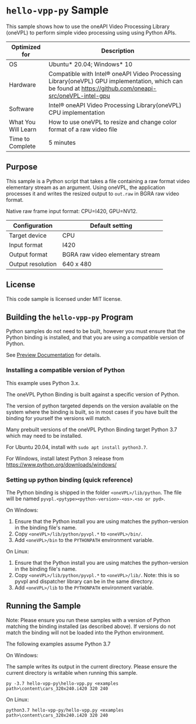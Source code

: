 # `hello-vpp-py` Sample

This sample shows how to use the oneAPI Video Processing Library (oneVPL) to
perform simple video processing using using Python APIs.

| Optimized for       | Description
|-------------------- | ----------------------------------------
| OS                  | Ubuntu* 20.04; Windows* 10
| Hardware            | Compatible with Intel® oneAPI Video Processing Library(oneVPL) GPU implementation, which can be found at https://github.com/oneapi-src/oneVPL-intel-gpu 
| Software            | Intel® oneAPI Video Processing Library(oneVPL) CPU implementation
| What You Will Learn | How to use oneVPL to resize and change color format of a raw video file
| Time to Complete    | 5 minutes

## Purpose

This sample is a Python script that takes a file containing a raw
format video elementary stream as an argument. Using oneVPL, the application
processes it and writes the resized output to `out.raw` in BGRA raw video format.

Native raw frame input format: CPU=I420, GPU=NV12.

| Configuration     | Default setting
| ----------------- | ----------------------------------
| Target device     | CPU
| Input format      | I420
| Output format     | BGRA raw video elementary stream
| Output resolution | 640 x 480

## License

This code sample is licensed under MIT license.


## Building the `hello-vpp-py` Program

Python samples do not need to be built, however you must ensure that the
Python binding is installed, and that you are using a compatible version of Python.

See [Preview Documentation](https://software.intel.com/content/www/us/en/develop/articles/onevpl-preview-examples.html)
for details.

### Installing a compatible version of Python
This example uses Python 3.x.

The oneVPL Python Binding is built against a specific version of Python.

The version of python targeted depends on the version available on the system
where the binding is built, so in most cases if you have built the binding
for yourself the versions will match.

Many prebuilt versions of the oneVPL Python Binding target Python 3.7
which may need to be installed.

For Ubuntu 20.04, install with ``sudo apt install python3.7``.

For Windows, install latest Python 3 release from https://www.python.org/downloads/windows/

### Setting up python binding (quick reference)

The Python binding is shipped in the folder ``<oneVPL>/lib/python``. The file will be
named ``pyvpl.<pytype><python-version>-<os>.<so or pyd>``.

On Windows:

1. Ensure that the Python install you are using matches the python-version in the binding file's name.
2. Copy ``<oneVPL>/lib/python/pyvpl.*`` to ``<oneVPL>/bin/``.
3. Add ``<oneVPL>/bin`` to the ``PYTHONPATH`` environment variable.

On Linux:

1. Ensure that the Python install you are using matches the python-version in the binding file's name.
2. Copy ``<oneVPL>/lib/python/pyvpl.*`` to ``<oneVPL>/lib/``.  Note: this is so pyvpl and dispatcher library can be in the same directory.
3. Add ``<oneVPL>/lib`` to the ``PYTHONPATH`` environment variable.  

## Running the Sample

Note: Please ensure you run these samples with a version of Python matching the binding installed (as described above).
If versions do not match the binding will not be loaded into the Python environment.

The following examples assume Python 3.7

On Windows:

The sample writes its output in the current directory. Please ensure the current directory is writable when running this sample.

```
py -3.7 hello-vpp-py\hello-vpp.py <examples path>\content\cars_320x240.i420 320 240
```

On Linux:

```
python3.7 hello-vpp-py/hello-vpp.py <examples path>\content\cars_320x240.i420 320 240
```
